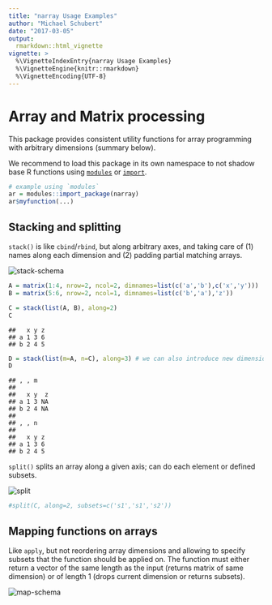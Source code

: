 ```yaml
---
title: "narray Usage Examples"
author: "Michael Schubert"
date: "2017-03-05"
output:
  rmarkdown::html_vignette
vignette: >
  %\VignetteIndexEntry{narray Usage Examples}
  %\VignetteEngine{knitr::rmarkdown}
  %\VignetteEncoding{UTF-8}
---
```




Array and Matrix processing
===========================

This package provides consistent utility functions for array programming with
arbitrary dimensions (summary below).

We recommend to load this package in its own namespace to not shadow base R
functions using [`modules`](https://github.com/klmr/modules) or
[`import`](https://github.com/smbache/import).


```r
# example using `modules`
ar = modules::import_package(narray)
ar$myfunction(...)
```



Stacking and splitting
----------------------

`stack()` is like `cbind`/`rbind`, but along arbitrary axes, and taking care of (1) names 
along each dimension and (2) padding partial matching arrays.

![stack-schema](stack.png)


```r
A = matrix(1:4, nrow=2, ncol=2, dimnames=list(c('a','b'),c('x','y')))
B = matrix(5:6, nrow=2, ncol=1, dimnames=list(c('b','a'),'z'))

C = stack(list(A, B), along=2)
C
```

```
##   x y z
## a 1 3 6
## b 2 4 5
```

```r
D = stack(list(m=A, n=C), along=3) # we can also introduce new dimensions
D
```

```
## , , m
## 
##   x y  z
## a 1 3 NA
## b 2 4 NA
## 
## , , n
## 
##   x y z
## a 1 3 6
## b 2 4 5
```

`split()` splits an array along a given axis; can do each element or defined subsets.

![split](split.png)


```r
#split(C, along=2, subsets=c('s1','s1','s2'))
```

Mapping functions on arrays
---------------------------

Like `apply`, but not reordering array dimensions and allowing to specify 
subsets that the function should be applied on. The function must either return
a vector of the same length as the input (returns matrix of same dimension) or
of length 1 (drops current dimension or returns subsets).

![map-schema](map.png)








